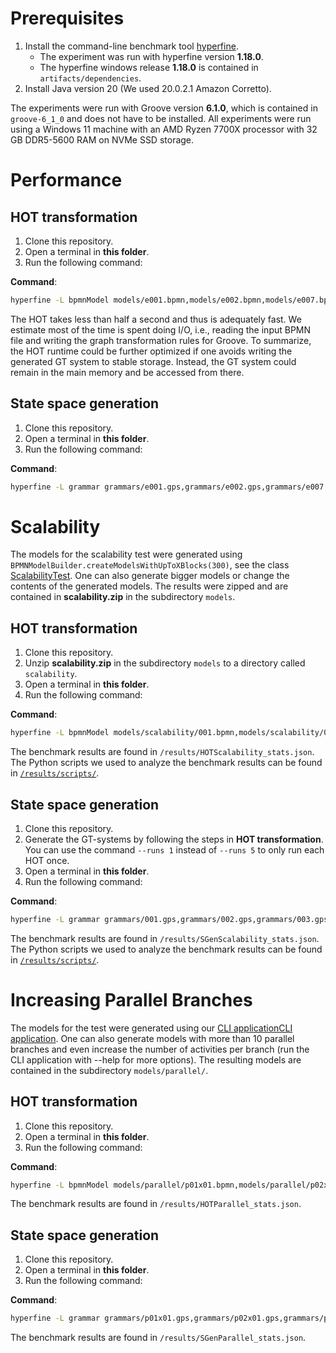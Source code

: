 # Prerequisites
1. Install the command-line benchmark tool [hyperfine](https://github.com/sharkdp/hyperfine#installation).
   - The experiment was run with hyperfine version **1.18.0**.
   - The hyperfine windows release **1.18.0** is contained in `artifacts/dependencies`.
2. Install Java version 20 (We used 20.0.2.1 Amazon Corretto).

The experiments were run with Groove version **6.1.0**, which is contained in `groove-6_1_0` and does not have to be installed.
All experiments were run using a Windows 11 machine with an AMD Ryzen 7700X processor with 32 GB DDR5-5600 RAM on NVMe SSD storage.

# Performance

## HOT transformation
1. Clone this repository.
2. Open a terminal in **this folder**.
3. Run the following command:

**Command**:
```bash
hyperfine -L bpmnModel models/e001.bpmn,models/e002.bpmn,models/e007.bpmn,models/e008.bpmn,models/e009.bpmn,models/e010.bpmn,models/e011.bpmn,models/e015.bpmn,models/e016.bpmn,models/e020.bpmn "java -jar ruleGenerator-1.jar {bpmnModel} ./grammars" --output ./results/HOToutput.txt --export-json ./results/HOTstats.json
```

The HOT takes less than half a second and thus is adequately fast.
We estimate most of the time is spent doing I/O, i.e., reading the input BPMN file and writing the graph transformation rules for Groove.
To summarize, the HOT runtime could be further optimized if one avoids writing the generated GT system to stable storage.
Instead, the GT system could remain in the main memory and be accessed from there.

## State space generation

1. Clone this repository.
2. Open a terminal in **this folder**.
3. Run the following command:

**Command**:
```bash
hyperfine -L grammar grammars/e001.gps,grammars/e002.gps,grammars/e007.gps,grammars/e008.gps,grammars/e009.gps,grammars/e010.gps,grammars/e011.gps,grammars/e015.gps,grammars/e016.gps,grammars/e020.gps "java -jar dependencies/groove-6_1_0/bin/Generator.jar {grammar}" --output ./results/SGenoutput.txt --export-json ./results/Sgenstats.json
```

# Scalability

The models for the scalability test were generated using `BPMNModelBuilder.createModelsWithUpToXBlocks(300)`, see the class [ScalabilityTest](https://github.com/timKraeuter/Rewrite_Rule_Generation/blob/master/generator/src/test/java/no/tk/scalability/ScalabilityTest.java).
One can also generate bigger models or change the contents of the generated models.
The results were zipped and are contained in **scalability.zip** in the subdirectory `models`.

## HOT transformation

1. Clone this repository.
2. Unzip **scalability.zip** in the subdirectory `models` to a directory called `scalability`.
3. Open a terminal in **this folder**.
4. Run the following command:

**Command**:
```bash
hyperfine -L bpmnModel models/scalability/001.bpmn,models/scalability/002.bpmn,models/scalability/003.bpmn,models/scalability/004.bpmn,models/scalability/005.bpmn,models/scalability/006.bpmn,models/scalability/007.bpmn,models/scalability/008.bpmn,models/scalability/009.bpmn,models/scalability/010.bpmn,models/scalability/011.bpmn,models/scalability/012.bpmn,models/scalability/013.bpmn,models/scalability/014.bpmn,models/scalability/015.bpmn,models/scalability/016.bpmn,models/scalability/017.bpmn,models/scalability/018.bpmn,models/scalability/019.bpmn,models/scalability/020.bpmn,models/scalability/021.bpmn,models/scalability/022.bpmn,models/scalability/023.bpmn,models/scalability/024.bpmn,models/scalability/025.bpmn,models/scalability/026.bpmn,models/scalability/027.bpmn,models/scalability/028.bpmn,models/scalability/029.bpmn,models/scalability/030.bpmn,models/scalability/031.bpmn,models/scalability/032.bpmn,models/scalability/033.bpmn,models/scalability/034.bpmn,models/scalability/035.bpmn,models/scalability/036.bpmn,models/scalability/037.bpmn,models/scalability/038.bpmn,models/scalability/039.bpmn,models/scalability/040.bpmn,models/scalability/041.bpmn,models/scalability/042.bpmn,models/scalability/043.bpmn,models/scalability/044.bpmn,models/scalability/045.bpmn,models/scalability/046.bpmn,models/scalability/047.bpmn,models/scalability/048.bpmn,models/scalability/049.bpmn,models/scalability/050.bpmn,models/scalability/051.bpmn,models/scalability/052.bpmn,models/scalability/053.bpmn,models/scalability/054.bpmn,models/scalability/055.bpmn,models/scalability/056.bpmn,models/scalability/057.bpmn,models/scalability/058.bpmn,models/scalability/059.bpmn,models/scalability/060.bpmn,models/scalability/061.bpmn,models/scalability/062.bpmn,models/scalability/063.bpmn,models/scalability/064.bpmn,models/scalability/065.bpmn,models/scalability/066.bpmn,models/scalability/067.bpmn,models/scalability/068.bpmn,models/scalability/069.bpmn,models/scalability/070.bpmn,models/scalability/071.bpmn,models/scalability/072.bpmn,models/scalability/073.bpmn,models/scalability/074.bpmn,models/scalability/075.bpmn,models/scalability/076.bpmn,models/scalability/077.bpmn,models/scalability/078.bpmn,models/scalability/079.bpmn,models/scalability/080.bpmn,models/scalability/081.bpmn,models/scalability/082.bpmn,models/scalability/083.bpmn,models/scalability/084.bpmn,models/scalability/085.bpmn,models/scalability/086.bpmn,models/scalability/087.bpmn,models/scalability/088.bpmn,models/scalability/089.bpmn,models/scalability/090.bpmn,models/scalability/091.bpmn,models/scalability/092.bpmn,models/scalability/093.bpmn,models/scalability/094.bpmn,models/scalability/095.bpmn,models/scalability/096.bpmn,models/scalability/097.bpmn,models/scalability/098.bpmn,models/scalability/099.bpmn,models/scalability/100.bpmn,models/scalability/101.bpmn,models/scalability/102.bpmn,models/scalability/103.bpmn,models/scalability/104.bpmn,models/scalability/105.bpmn,models/scalability/106.bpmn,models/scalability/107.bpmn,models/scalability/108.bpmn,models/scalability/109.bpmn,models/scalability/110.bpmn,models/scalability/111.bpmn,models/scalability/112.bpmn,models/scalability/113.bpmn,models/scalability/114.bpmn,models/scalability/115.bpmn,models/scalability/116.bpmn,models/scalability/117.bpmn,models/scalability/118.bpmn,models/scalability/119.bpmn,models/scalability/120.bpmn,models/scalability/121.bpmn,models/scalability/122.bpmn,models/scalability/123.bpmn,models/scalability/124.bpmn,models/scalability/125.bpmn,models/scalability/126.bpmn,models/scalability/127.bpmn,models/scalability/128.bpmn,models/scalability/129.bpmn,models/scalability/130.bpmn,models/scalability/131.bpmn,models/scalability/132.bpmn,models/scalability/133.bpmn,models/scalability/134.bpmn,models/scalability/135.bpmn,models/scalability/136.bpmn,models/scalability/137.bpmn,models/scalability/138.bpmn,models/scalability/139.bpmn,models/scalability/140.bpmn,models/scalability/141.bpmn,models/scalability/142.bpmn,models/scalability/143.bpmn,models/scalability/144.bpmn,models/scalability/145.bpmn,models/scalability/146.bpmn,models/scalability/147.bpmn,models/scalability/148.bpmn,models/scalability/149.bpmn,models/scalability/150.bpmn,models/scalability/151.bpmn,models/scalability/152.bpmn,models/scalability/153.bpmn,models/scalability/154.bpmn,models/scalability/155.bpmn,models/scalability/156.bpmn,models/scalability/157.bpmn,models/scalability/158.bpmn,models/scalability/159.bpmn,models/scalability/160.bpmn,models/scalability/161.bpmn,models/scalability/162.bpmn,models/scalability/163.bpmn,models/scalability/164.bpmn,models/scalability/165.bpmn,models/scalability/166.bpmn,models/scalability/167.bpmn,models/scalability/168.bpmn,models/scalability/169.bpmn,models/scalability/170.bpmn,models/scalability/171.bpmn,models/scalability/172.bpmn,models/scalability/173.bpmn,models/scalability/174.bpmn,models/scalability/175.bpmn,models/scalability/176.bpmn,models/scalability/177.bpmn,models/scalability/178.bpmn,models/scalability/179.bpmn,models/scalability/180.bpmn,models/scalability/181.bpmn,models/scalability/182.bpmn,models/scalability/183.bpmn,models/scalability/184.bpmn,models/scalability/185.bpmn,models/scalability/186.bpmn,models/scalability/187.bpmn,models/scalability/188.bpmn,models/scalability/189.bpmn,models/scalability/190.bpmn,models/scalability/191.bpmn,models/scalability/192.bpmn,models/scalability/193.bpmn,models/scalability/194.bpmn,models/scalability/195.bpmn,models/scalability/196.bpmn,models/scalability/197.bpmn,models/scalability/198.bpmn,models/scalability/199.bpmn,models/scalability/200.bpmn,models/scalability/201.bpmn,models/scalability/202.bpmn,models/scalability/203.bpmn,models/scalability/204.bpmn,models/scalability/205.bpmn,models/scalability/206.bpmn,models/scalability/207.bpmn,models/scalability/208.bpmn,models/scalability/209.bpmn,models/scalability/210.bpmn,models/scalability/211.bpmn,models/scalability/212.bpmn,models/scalability/213.bpmn,models/scalability/214.bpmn,models/scalability/215.bpmn,models/scalability/216.bpmn,models/scalability/217.bpmn,models/scalability/218.bpmn,models/scalability/219.bpmn,models/scalability/220.bpmn,models/scalability/221.bpmn,models/scalability/222.bpmn,models/scalability/223.bpmn,models/scalability/224.bpmn,models/scalability/225.bpmn,models/scalability/226.bpmn,models/scalability/227.bpmn,models/scalability/228.bpmn,models/scalability/229.bpmn,models/scalability/230.bpmn,models/scalability/231.bpmn,models/scalability/232.bpmn,models/scalability/233.bpmn,models/scalability/234.bpmn,models/scalability/235.bpmn,models/scalability/236.bpmn,models/scalability/237.bpmn,models/scalability/238.bpmn,models/scalability/239.bpmn,models/scalability/240.bpmn,models/scalability/241.bpmn,models/scalability/242.bpmn,models/scalability/243.bpmn,models/scalability/244.bpmn,models/scalability/245.bpmn,models/scalability/246.bpmn,models/scalability/247.bpmn,models/scalability/248.bpmn,models/scalability/249.bpmn,models/scalability/250.bpmn,models/scalability/251.bpmn,models/scalability/252.bpmn,models/scalability/253.bpmn,models/scalability/254.bpmn,models/scalability/255.bpmn,models/scalability/256.bpmn,models/scalability/257.bpmn,models/scalability/258.bpmn,models/scalability/259.bpmn,models/scalability/260.bpmn,models/scalability/261.bpmn,models/scalability/262.bpmn,models/scalability/263.bpmn,models/scalability/264.bpmn,models/scalability/265.bpmn,models/scalability/266.bpmn,models/scalability/267.bpmn,models/scalability/268.bpmn,models/scalability/269.bpmn,models/scalability/270.bpmn,models/scalability/271.bpmn,models/scalability/272.bpmn,models/scalability/273.bpmn,models/scalability/274.bpmn,models/scalability/275.bpmn,models/scalability/276.bpmn,models/scalability/277.bpmn,models/scalability/278.bpmn,models/scalability/279.bpmn,models/scalability/280.bpmn,models/scalability/281.bpmn,models/scalability/282.bpmn,models/scalability/283.bpmn,models/scalability/284.bpmn,models/scalability/285.bpmn,models/scalability/286.bpmn,models/scalability/287.bpmn,models/scalability/288.bpmn,models/scalability/289.bpmn,models/scalability/290.bpmn,models/scalability/291.bpmn,models/scalability/292.bpmn,models/scalability/293.bpmn,models/scalability/294.bpmn,models/scalability/295.bpmn,models/scalability/296.bpmn,models/scalability/297.bpmn,models/scalability/298.bpmn,models/scalability/299.bpmn,models/scalability/300.bpmn "java -jar ruleGenerator-1.jar {bpmnModel} ./grammars" --output ./results/HOTScalability_output.txt --export-json ./results/HOTScalability_stats.json --runs 5
```

The benchmark results are found in `/results/HOTScalability_stats.json`.
The Python scripts we used to analyze the benchmark results can be found in [`/results/scripts/`](https://github.com/timKraeuter/LMCS-2024/tree/main/artifacts/experiment/results/scripts).

## State space generation

1. Clone this repository.
2. Generate the GT-systems by following the steps in **HOT transformation**. You can use the command `--runs 1` instead of `--runs 5` to only run each HOT once.
3. Open a terminal in **this folder**.
4. Run the following command:

**Command**:
```bash
hyperfine -L grammar grammars/001.gps,grammars/002.gps,grammars/003.gps,grammars/004.gps,grammars/005.gps,grammars/006.gps,grammars/007.gps,grammars/008.gps,grammars/009.gps,grammars/010.gps,grammars/011.gps,grammars/012.gps,grammars/013.gps,grammars/014.gps,grammars/015.gps,grammars/016.gps,grammars/017.gps,grammars/018.gps,grammars/019.gps,grammars/020.gps,grammars/021.gps,grammars/022.gps,grammars/023.gps,grammars/024.gps,grammars/025.gps,grammars/026.gps,grammars/027.gps,grammars/028.gps,grammars/029.gps,grammars/030.gps,grammars/031.gps,grammars/032.gps,grammars/033.gps,grammars/034.gps,grammars/035.gps,grammars/036.gps,grammars/037.gps,grammars/038.gps,grammars/039.gps,grammars/040.gps,grammars/041.gps,grammars/042.gps,grammars/043.gps,grammars/044.gps,grammars/045.gps,grammars/046.gps,grammars/047.gps,grammars/048.gps,grammars/049.gps,grammars/050.gps,grammars/051.gps,grammars/052.gps,grammars/053.gps,grammars/054.gps,grammars/055.gps,grammars/056.gps,grammars/057.gps,grammars/058.gps,grammars/059.gps,grammars/060.gps,grammars/061.gps,grammars/062.gps,grammars/063.gps,grammars/064.gps,grammars/065.gps,grammars/066.gps,grammars/067.gps,grammars/068.gps,grammars/069.gps,grammars/070.gps,grammars/071.gps,grammars/072.gps,grammars/073.gps,grammars/074.gps,grammars/075.gps,grammars/076.gps,grammars/077.gps,grammars/078.gps,grammars/079.gps,grammars/080.gps,grammars/081.gps,grammars/082.gps,grammars/083.gps,grammars/084.gps,grammars/085.gps,grammars/086.gps,grammars/087.gps,grammars/088.gps,grammars/089.gps,grammars/090.gps,grammars/091.gps,grammars/092.gps,grammars/093.gps,grammars/094.gps,grammars/095.gps,grammars/096.gps,grammars/097.gps,grammars/098.gps,grammars/099.gps,grammars/100.gps,grammars/101.gps,grammars/102.gps,grammars/103.gps,grammars/104.gps,grammars/105.gps,grammars/106.gps,grammars/107.gps,grammars/108.gps,grammars/109.gps,grammars/110.gps,grammars/111.gps,grammars/112.gps,grammars/113.gps,grammars/114.gps,grammars/115.gps,grammars/116.gps,grammars/117.gps,grammars/118.gps,grammars/119.gps,grammars/120.gps,grammars/121.gps,grammars/122.gps,grammars/123.gps,grammars/124.gps,grammars/125.gps,grammars/126.gps,grammars/127.gps,grammars/128.gps,grammars/129.gps,grammars/130.gps,grammars/131.gps,grammars/132.gps,grammars/133.gps,grammars/134.gps,grammars/135.gps,grammars/136.gps,grammars/137.gps,grammars/138.gps,grammars/139.gps,grammars/140.gps,grammars/141.gps,grammars/142.gps,grammars/143.gps,grammars/144.gps,grammars/145.gps,grammars/146.gps,grammars/147.gps,grammars/148.gps,grammars/149.gps,grammars/150.gps,grammars/151.gps,grammars/152.gps,grammars/153.gps,grammars/154.gps,grammars/155.gps,grammars/156.gps,grammars/157.gps,grammars/158.gps,grammars/159.gps,grammars/160.gps,grammars/161.gps,grammars/162.gps,grammars/163.gps,grammars/164.gps,grammars/165.gps,grammars/166.gps,grammars/167.gps,grammars/168.gps,grammars/169.gps,grammars/170.gps,grammars/171.gps,grammars/172.gps,grammars/173.gps,grammars/174.gps,grammars/175.gps,grammars/176.gps,grammars/177.gps,grammars/178.gps,grammars/179.gps,grammars/180.gps,grammars/181.gps,grammars/182.gps,grammars/183.gps,grammars/184.gps,grammars/185.gps,grammars/186.gps,grammars/187.gps,grammars/188.gps,grammars/189.gps,grammars/190.gps,grammars/191.gps,grammars/192.gps,grammars/193.gps,grammars/194.gps,grammars/195.gps,grammars/196.gps,grammars/197.gps,grammars/198.gps,grammars/199.gps,grammars/200.gps,grammars/201.gps,grammars/202.gps,grammars/203.gps,grammars/204.gps,grammars/205.gps,grammars/206.gps,grammars/207.gps,grammars/208.gps,grammars/209.gps,grammars/210.gps,grammars/211.gps,grammars/212.gps,grammars/213.gps,grammars/214.gps,grammars/215.gps,grammars/216.gps,grammars/217.gps,grammars/218.gps,grammars/219.gps,grammars/220.gps,grammars/221.gps,grammars/222.gps,grammars/223.gps,grammars/224.gps,grammars/225.gps,grammars/226.gps,grammars/227.gps,grammars/228.gps,grammars/229.gps,grammars/230.gps,grammars/231.gps,grammars/232.gps,grammars/233.gps,grammars/234.gps,grammars/235.gps,grammars/236.gps,grammars/237.gps,grammars/238.gps,grammars/239.gps,grammars/240.gps,grammars/241.gps,grammars/242.gps,grammars/243.gps,grammars/244.gps,grammars/245.gps,grammars/246.gps,grammars/247.gps,grammars/248.gps,grammars/249.gps,grammars/250.gps,grammars/251.gps,grammars/252.gps,grammars/253.gps,grammars/254.gps,grammars/255.gps,grammars/256.gps,grammars/257.gps,grammars/258.gps,grammars/259.gps,grammars/260.gps,grammars/261.gps,grammars/262.gps,grammars/263.gps,grammars/264.gps,grammars/265.gps,grammars/266.gps,grammars/267.gps,grammars/268.gps,grammars/269.gps,grammars/270.gps,grammars/271.gps,grammars/272.gps,grammars/273.gps,grammars/274.gps,grammars/275.gps,grammars/276.gps,grammars/277.gps,grammars/278.gps,grammars/279.gps,grammars/280.gps,grammars/281.gps,grammars/282.gps,grammars/283.gps,grammars/284.gps,grammars/285.gps,grammars/286.gps,grammars/287.gps,grammars/288.gps,grammars/289.gps,grammars/290.gps,grammars/291.gps,grammars/292.gps,grammars/293.gps,grammars/294.gps,grammars/295.gps,grammars/296.gps,grammars/297.gps,grammars/298.gps,grammars/299.gps,grammars/300.gps "java -Xmx1024M -jar dependencies/groove-6_1_0/bin/Generator.jar {grammar}" --output ./results/SGenScalability_output.txt --export-json ./results/SGenScalability_stats.json --runs 5
```

The benchmark results are found in `/results/SGenScalability_stats.json`.
The Python scripts we used to analyze the benchmark results can be found in [`/results/scripts/`](https://github.com/timKraeuter/LMCS-2024/tree/main/artifacts/experiment/results/scripts).

# Increasing Parallel Branches


The models for the test were generated using our [CLI applicationCLI application](./models/parallel/BPMNParallelBranchesModelGenerator.jar).
One can also generate models with more than 10 parallel branches and even increase the number of activities per branch (run the CLI application with --help for more options).
The resulting models are contained in the subdirectory `models/parallel/`.

## HOT transformation

1. Clone this repository.
2. Open a terminal in **this folder**.
3. Run the following command:

**Command**:
```bash
hyperfine -L bpmnModel models/parallel/p01x01.bpmn,models/parallel/p02x01.bpmn,models/parallel/p03x01.bpmn,models/parallel/p04x01.bpmn,models/parallel/p05x01.bpmn,models/parallel/p06x01.bpmn,models/parallel/p07x01.bpmn,models/parallel/p08x01.bpmn,models/parallel/p09x01.bpmn,models/parallel/p10x01.bpmn "java -jar ruleGenerator-1.jar {bpmnModel} ./grammars" --output ./results/HOTParallel_output.txt --export-json ./results/HOTParallel_stats.json  --runs 5
```

The benchmark results are found in `/results/HOTParallel_stats.json`.

## State space generation

1. Clone this repository.
2. Open a terminal in **this folder**.
3. Run the following command:

**Command**:
```bash
hyperfine -L grammar grammars/p01x01.gps,grammars/p02x01.gps,grammars/p03x01.gps,grammars/p04x01.gps,grammars/p05x01.gps,grammars/p06x01.gps,grammars/p07x01.gps,grammars/p08x01.gps,grammars/p09x01.gps,grammars/p10x01.gps "java -Xmx1024M -jar dependencies/groove-6_1_0/bin/Generator.jar {grammar}" --output ./results/SGenParallel_output.txt --export-json ./results/SGenParallel_stats.json --runs 5
```

The benchmark results are found in `/results/SGenParallel_stats.json`.
